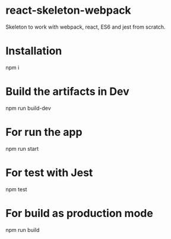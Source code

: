 # react-skeleton-webpack
Skeleton to work with webpack, react, ES6 and jest from scratch.

# Installation

npm i

# Build the artifacts in Dev

npm run build-dev

# For run the app

npm run start

# For test with Jest

npm test

# For build as production mode

npm run build
